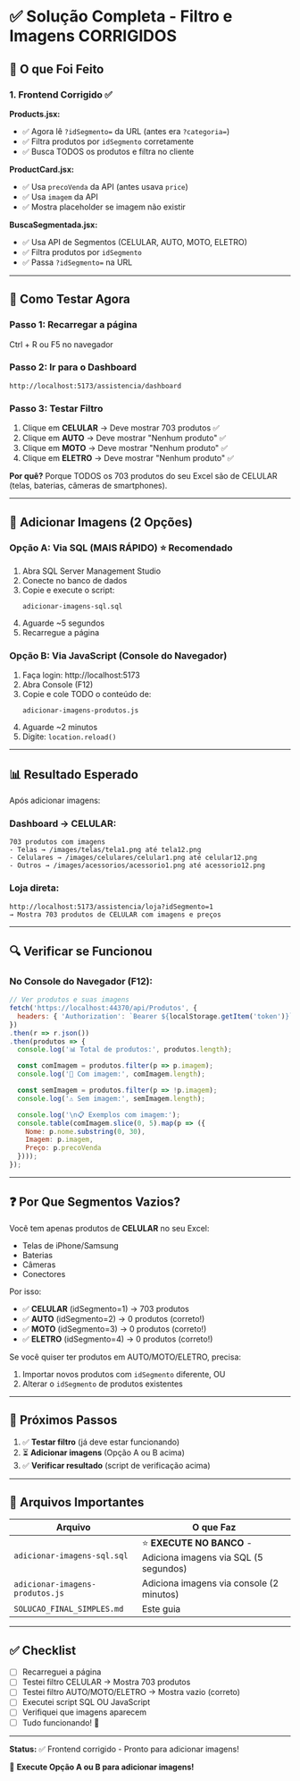 # ✅ Solução Completa - Filtro e Imagens CORRIGIDOS

## 🎯 O que Foi Feito

### 1. **Frontend Corrigido** ✅

**Products.jsx:**
- ✅ Agora lê `?idSegmento=` da URL (antes era `?categoria=`)
- ✅ Filtra produtos por `idSegmento` corretamente
- ✅ Busca TODOS os produtos e filtra no cliente

**ProductCard.jsx:**
- ✅ Usa `precoVenda` da API (antes usava `price`)
- ✅ Usa `imagem` da API
- ✅ Mostra placeholder se imagem não existir

**BuscaSegmentada.jsx:**
- ✅ Usa API de Segmentos (CELULAR, AUTO, MOTO, ELETRO)
- ✅ Filtra produtos por `idSegmento`
- ✅ Passa `?idSegmento=` na URL

---

## 🚀 Como Testar Agora

### **Passo 1: Recarregar a página**

Ctrl + R ou F5 no navegador

### **Passo 2: Ir para o Dashboard**

```
http://localhost:5173/assistencia/dashboard
```

### **Passo 3: Testar Filtro**

1. Clique em **CELULAR** → Deve mostrar 703 produtos ✅
2. Clique em **AUTO** → Deve mostrar "Nenhum produto" ✅
3. Clique em **MOTO** → Deve mostrar "Nenhum produto" ✅
4. Clique em **ELETRO** → Deve mostrar "Nenhum produto" ✅

**Por quê?**
Porque TODOS os 703 produtos do seu Excel são de CELULAR (telas, baterias, câmeras de smartphones).

---

## 🎨 Adicionar Imagens (2 Opções)

### **Opção A: Via SQL (MAIS RÁPIDO)** ⭐ Recomendado

1. Abra SQL Server Management Studio
2. Conecte no banco de dados
3. Copie e execute o script:
   ```
   adicionar-imagens-sql.sql
   ```
4. Aguarde ~5 segundos
5. Recarregue a página

### **Opção B: Via JavaScript (Console do Navegador)**

1. Faça login: http://localhost:5173
2. Abra Console (F12)
3. Copie e cole TODO o conteúdo de:
   ```
   adicionar-imagens-produtos.js
   ```
4. Aguarde ~2 minutos
5. Digite: `location.reload()`

---

## 📊 Resultado Esperado

Após adicionar imagens:

### **Dashboard → CELULAR:**
```
703 produtos com imagens
- Telas → /images/telas/tela1.png até tela12.png
- Celulares → /images/celulares/celular1.png até celular12.png
- Outros → /images/acessorios/acessorio1.png até acessorio12.png
```

### **Loja direta:**
```
http://localhost:5173/assistencia/loja?idSegmento=1
→ Mostra 703 produtos de CELULAR com imagens e preços
```

---

## 🔍 Verificar se Funcionou

### No Console do Navegador (F12):

```javascript
// Ver produtos e suas imagens
fetch('https://localhost:44370/api/Produtos', {
  headers: { 'Authorization': `Bearer ${localStorage.getItem('token')}` }
})
.then(r => r.json())
.then(produtos => {
  console.log('📊 Total de produtos:', produtos.length);

  const comImagem = produtos.filter(p => p.imagem);
  console.log('🎨 Com imagem:', comImagem.length);

  const semImagem = produtos.filter(p => !p.imagem);
  console.log('⚠️ Sem imagem:', semImagem.length);

  console.log('\n📋 Exemplos com imagem:');
  console.table(comImagem.slice(0, 5).map(p => ({
    Nome: p.nome.substring(0, 30),
    Imagem: p.imagem,
    Preço: p.precoVenda
  })));
});
```

---

## ❓ Por Que Segmentos Vazios?

Você tem apenas produtos de **CELULAR** no seu Excel:
- Telas de iPhone/Samsung
- Baterias
- Câmeras
- Conectores

Por isso:
- ✅ **CELULAR** (idSegmento=1) → 703 produtos
- ✅ **AUTO** (idSegmento=2) → 0 produtos (correto!)
- ✅ **MOTO** (idSegmento=3) → 0 produtos (correto!)
- ✅ **ELETRO** (idSegmento=4) → 0 produtos (correto!)

Se você quiser ter produtos em AUTO/MOTO/ELETRO, precisa:
1. Importar novos produtos com `idSegmento` diferente, OU
2. Alterar o `idSegmento` de produtos existentes

---

## 🎯 Próximos Passos

1. ✅ **Testar filtro** (já deve estar funcionando)
2. ⏳ **Adicionar imagens** (Opção A ou B acima)
3. ✅ **Verificar resultado** (script de verificação acima)

---

## 📁 Arquivos Importantes

| Arquivo | O que Faz |
|---------|-----------|
| `adicionar-imagens-sql.sql` | ⭐ **EXECUTE NO BANCO** - Adiciona imagens via SQL (5 segundos) |
| `adicionar-imagens-produtos.js` | Adiciona imagens via console (2 minutos) |
| `SOLUCAO_FINAL_SIMPLES.md` | Este guia |

---

## ✅ Checklist

- [ ] Recarreguei a página
- [ ] Testei filtro CELULAR → Mostra 703 produtos
- [ ] Testei filtro AUTO/MOTO/ELETRO → Mostra vazio (correto)
- [ ] Executei script SQL OU JavaScript
- [ ] Verifiquei que imagens aparecem
- [ ] Tudo funcionando! 🎉

---

**Status:** ✅ Frontend corrigido - Pronto para adicionar imagens!

🚀 **Execute Opção A ou B para adicionar imagens!**

